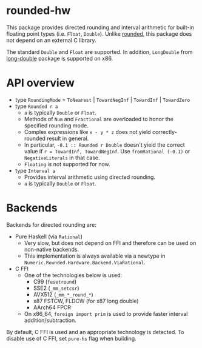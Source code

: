 # rounded-hw

This package provides directed rounding and interval arithmetic for built-in floating point types (i.e. `Float`, `Double`).
Unlike [rounded](https://hackage.haskell.org/package/rounded), this package does not depend on an external C library.

The standard `Double` and `Float` are supported.
In addition, `LongDouble` from [long-double](https://hackage.haskell.org/package/long-double) package is supported on x86.

# API overview

* type `RoundingMode` = `ToNearest` | `TowardNegInf` | `TowardInf` | `TowardZero`
* type `Rounded r a`
    * `a` is typically `Double` or `Float`.
    * Methods of `Num` and `Fractional` are overloaded to honor the specified rounding mode.
    * Complex expressions like `x - y * z` does not yield correctly-rounded result in general.
    * In particular, `-0.1 :: Rounded r Double` doesn't yield the correct value if `r = TowardInf, TowardNegInf`. Use `fromRational (-0.1)` or `NegativeLiterals` in that case.
    * `Floating` is not supported for now.
* type `Interval a`
    * Provides interval arithmetic using directed rounding.
    * `a` is typically `Double` or `Float`.

# Backends

Backends for directed rounding are:

* Pure Haskell (via `Rational`)
    * Very slow, but does not depend on FFI and therefore can be used on non-native backends.
    * This implementation is always available via a newtype in `Numeric.Rounded.Hardware.Backend.ViaRational`.
* C FFI
    * One of the technologies below is used:
        * C99 (`fesetround`)
        * SSE2 (`_mm_setcsr`)
        * AVX512 (`_mm_*_round_*`)
        * x87 FSTCW, FLDCW (for x87 long double)
        * AArch64 FPCR
    * On x86_64, `foreign import prim` is used to provide faster interval addition/subtraction.

By default, C FFI is used and an appropriate technology is detected.
To disable use of C FFI, set `pure-hs` flag when building.
